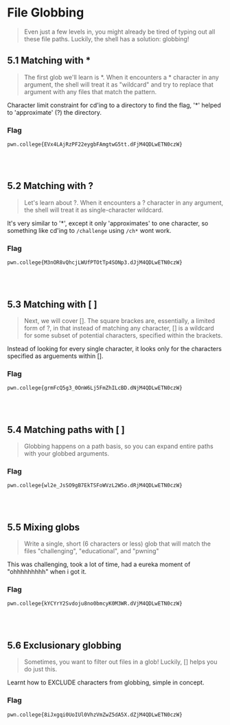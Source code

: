 # File Globbing
>Even just a few levels in, you might already be tired of typing out all these file paths. Luckily, the shell has a solution: globbing!

## 5.1 Matching with *
>The first glob we'll learn is *. When it encounters a * character in any argument, the shell will treat it as "wildcard" and try to replace that argument with any files that match the pattern.

Character limit constraint for cd'ing to a directory to find the flag, '*' helped to 'approximate' (?) the directory.

### Flag
```
pwn.college{EVx4LAjRzPF22eygbFAmgtwG5tt.dFjM4QDLwETN0czW}
```
<br>
<br>

## 5.2 Matching with ?
>Let's learn about ?. When it encounters a ? character in any argument, the shell will treat it as single-character wildcard.

It's very similar to '*', except it only 'approximates' to one character, so something like cd'ing to ```/challenge``` using ```/ch*``` wont work.
### Flag
```
pwn.college{M3nOR8vQhcjLWUfPTOtTp4SONp3.dJjM4QDLwETN0czW}
```
<br>
<br>

## 5.3 Matching with [ ]
> Next, we will cover []. The square brackes are, essentially, a limited form of ?, in that instead of matching any character, [] is a wildcard for some subset of potential characters, specified within the brackets.

Instead of looking for every single character, it looks only for the characters specified as arguements within [].

### Flag
```
pwn.college{grmFcQ5g3_0OnW6Lj5FmZhILcBD.dNjM4QDLwETN0czW}
```
<br>
<br>

## 5.4 Matching paths with [ ]
>Globbing happens on a path basis, so you can expand entire paths with your globbed arguments.



### Flag
```
pwn.college{wl2e_JsSO9gB7EkTSFoWVzL2W5o.dRjM4QDLwETN0czW}
```
<br>
<br>

## 5.5 Mixing globs
>Write a single, short (6 characters or less) glob that will match the files "challenging", "educational", and "pwning"

This was challenging, took a lot of time, had a eureka moment of "ohhhhhhhhh" when i got it.

### Flag
```
pwn.college{kYCYrY2Svdoju8no0bmcyK0M3WR.dVjM4QDLwETN0czW}
```
<br>
<br>


## 5.6 Exclusionary globbing
>Sometimes, you want to filter out files in a glob! Luckily, [] helps you do just this.

Learnt how to EXCLUDE characters from globbing, simple in concept.

### Flag
```
pwn.college{8iJxgqi0UoIUl0VhzVmZwZ5dA5X.dZjM4QDLwETN0czW}
```






